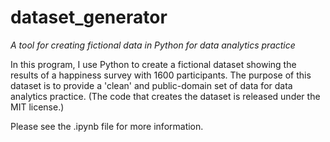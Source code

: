 # dataset_generator
*A tool for creating fictional data in Python for data analytics practice*

In this program, I use Python to create a fictional dataset showing the results of a happiness survey with 1600 participants. The purpose of this dataset is to provide a 'clean' and public-domain set of data for data analytics practice. (The code that creates the dataset is released under the MIT license.)

Please see the .ipynb file for more information.

